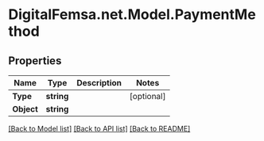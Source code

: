 # DigitalFemsa.net.Model.PaymentMethod

## Properties

Name | Type | Description | Notes
------------ | ------------- | ------------- | -------------
**Type** | **string** |  | [optional] 
**Object** | **string** |  | 

[[Back to Model list]](../README.md#documentation-for-models) [[Back to API list]](../README.md#documentation-for-api-endpoints) [[Back to README]](../README.md)

